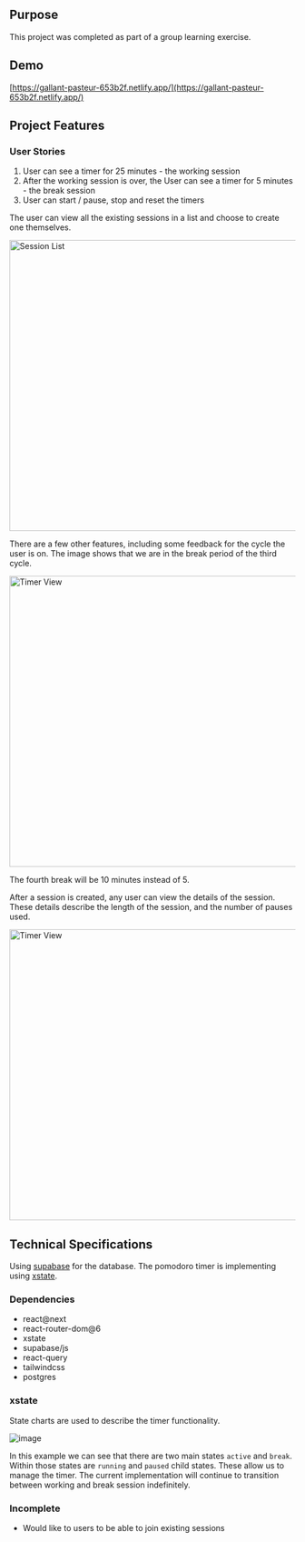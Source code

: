 ## Purpose

This project was completed as part of a group learning exercise.

## Demo

[https://gallant-pasteur-653b2f.netlify.app/](https://gallant-pasteur-653b2f.netlify.app/)

## Project Features

### User Stories

1. User can see a timer for 25 minutes - the working session
2. After the working session is over, the User can see a timer for 5 minutes - the break session
3. User can start / pause, stop and reset the timers

The user can view all the existing sessions in a list and choose to create one themselves.

<img src="https://user-images.githubusercontent.com/14803/142367795-d98f8080-8c66-4dc5-89c2-48c2d71b1533.png" width="512" alt="Session List" />

There are a few other features, including some feedback for the cycle the user is on. The image shows that we are in the break period of the third cycle.

<img src="https://user-images.githubusercontent.com/14803/142382913-50820ed3-0088-46ed-a5d7-babf03ae59da.png" width="512" alt="Timer View" />

The fourth break will be 10 minutes instead of 5.

After a session is created, any user can view the details of the session. These details describe the length of the session, and the number of pauses used.

<img src="https://user-images.githubusercontent.com/14803/142368198-3569c5a3-4f64-478d-9305-75336f333a41.png" width="512" alt="Timer View" />

## Technical Specifications

Using [supabase](https://supabase.io) for the database. The pomodoro timer is implementing using [xstate](https://xstate.js.org/).

### Dependencies

- react@next
- react-router-dom@6
- xstate
- supabase/js
- react-query
- tailwindcss
- postgres

### xstate

State charts are used to describe the timer functionality.

![image](https://user-images.githubusercontent.com/14803/142367637-29abc862-3ce3-4fa3-adf0-2d562e98be10.png)

In this example we can see that there are two main states `active` and `break`. Within those states are `running` and `paused` child states. These allow us to manage the timer. The current implementation will continue to transition between working and break session indefinitely.

### Incomplete

- Would like to users to be able to join existing sessions
